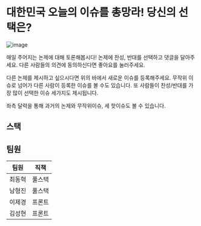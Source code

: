 # 대한민국 오늘의 이슈를 총망라! 당신의 선택은?

![image](https://user-images.githubusercontent.com/55545331/112562968-d2fd2a00-8e1b-11eb-9c51-5b525d59e12b.png)

매일 주어지는 논제에 대해 토론해봅시다!
논제에 찬성, 반대를 선택하고 댓글을 달아주세요.
다른 사람들의 의견에 동의하신다면 좋아요를 눌러주세요.

다른 논제를 제시하고 싶으시다면 위의 바에서 새로운 이슈를 등록해주세요.
무작위 이슈로 넘어가 다른 사람이 등록한 이슈를 볼 수도 있습니다.
또 사람들이 찬성/반대를 가장 많이 선택한 이슈 세가지도 제시됩니다.

좌측 달력을 통해 과거의 논제와 무작위이슈, 세 핫이슈도 볼 수 있습니다.

## 스택

## 팀원
|팀원|직책|
|----|----|
|최동혁|풀스택|
|남형진|풀스택|
|이제경|프론트|
|김성현|프론트|
